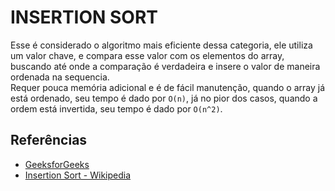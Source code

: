 # INSERTION SORT #
Esse é considerado o algoritmo mais eficiente dessa categoria, ele utiliza um valor chave, e compara esse valor com os elementos do array, buscando até onde a comparação é verdadeira e insere o valor de maneira ordenada na sequencia.  
Requer pouca memória adicional e é de fácil manutenção, quando o array já está ordenado, seu tempo é dado por `O(n)`, já no pior dos casos, quando a ordem está invertida, seu tempo é dado por `O(n^2)`.

## Referências ##
+ [GeeksforGeeks](https://www.geeksforgeeks.org/insertion-sort/)
+ [Insertion Sort - Wikipedia](https://en.wikipedia.org/wiki/Insertion_sort)